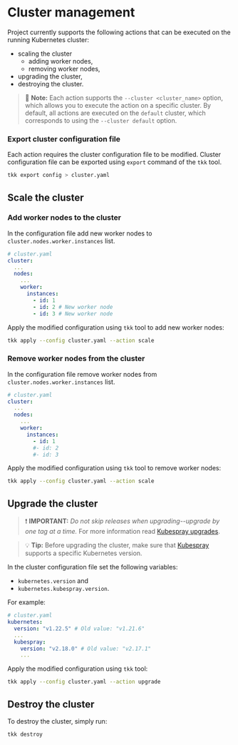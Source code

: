 # Cluster management

Project currently supports the following actions that can be executed on the running Kubernetes cluster:
+ scaling the cluster
  - adding worker nodes,
  - removing worker nodes,
+ upgrading the cluster,
+ destroying the cluster.

> :scroll: **Note:**
Each action supports the `--cluster <cluster_name>` option, which allows you to execute the action on a specific cluster. 
By default, all actions are executed on the `default` cluster, which corresponds to using the `--cluster default` option.

### Export cluster configuration file

Each action requires the cluster configuration file to be modified.
Cluster configuration file can be exported using `export` command of the `tkk` tool.

```sh
tkk export config > cluster.yaml
```

## Scale the cluster

### Add worker nodes to the cluster

In the configuration file add new worker nodes to `cluster.nodes.worker.instances` list.
```yaml
# cluster.yaml
cluster:
  ...
  nodes:
    ...
    worker:
      instances:
        - id: 1
        - id: 2 # New worker node
        - id: 3 # New worker node
```

Apply the modified configuration using `tkk` tool to add new worker nodes:
```sh
tkk apply --config cluster.yaml --action scale
```


### Remove worker nodes from the cluster

In the configuration file remove worker nodes from `cluster.nodes.worker.instances` list.
```yaml
# cluster.yaml
cluster:
  ...
  nodes:
    ...
    worker:
      instances:
        - id: 1
        #- id: 2
        #- id: 3
```

Apply the modified configuration using `tkk` tool to remove worker nodes:
```sh
tkk apply --config cluster.yaml --action scale
```


## Upgrade the cluster

> :exclamation: **IMPORTANT:** *Do not skip releases when upgrading--upgrade by one tag at a time.*
> For more information read [Kubespray upgrades](https://github.com/kubernetes-sigs/kubespray/blob/master/docs/upgrades.md).

> :bulb: **Tip:** Before upgrading the cluster, make sure that [Kubespray](https://github.com/kubernetes-sigs/kubespray#supported-components) supports a specific Kubernetes version.

In the cluster configuration file set the following variables:
  + `kubernetes.version` and
  + `kubernetes.kubespray.version`.

For example:
```yaml
# cluster.yaml
kubernetes:
  version: "v1.22.5" # Old value: "v1.21.6"
  ...
  kubespray:
    version: "v2.18.0" # Old value: "v2.17.1"
    ...
```

Apply the modified configuration using `tkk` tool:
```sh
tkk apply --config cluster.yaml --action upgrade
```


## Destroy the cluster

To destroy the cluster, simply run:
```sh
tkk destroy
```